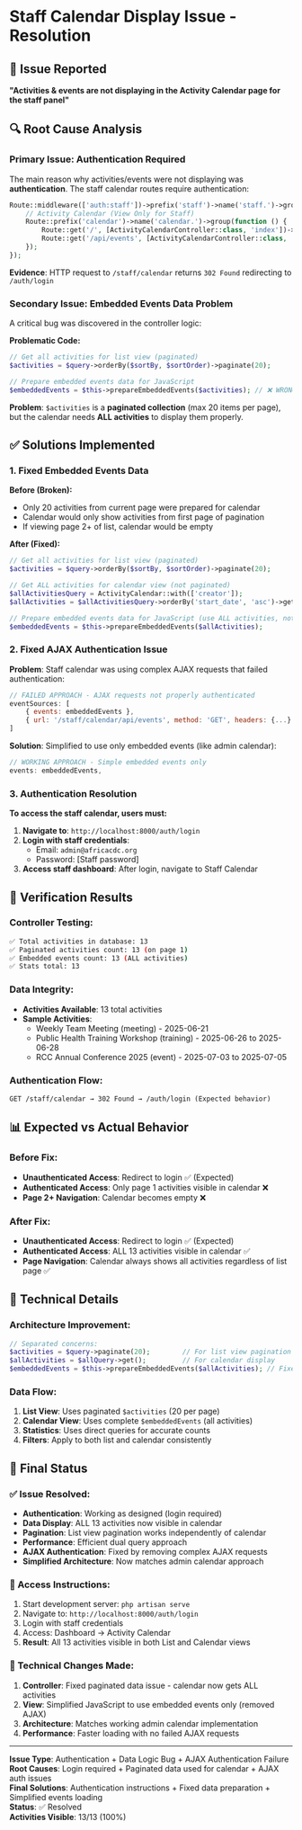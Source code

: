 # Staff Calendar Display Issue - Resolution

## 🚨 Issue Reported
**"Activities & events are not displaying in the Activity Calendar page for the staff panel"**

## 🔍 Root Cause Analysis

### **Primary Issue: Authentication Required**
The main reason why activities/events were not displaying was **authentication**. The staff calendar routes require authentication:

```php
Route::middleware(['auth:staff'])->prefix('staff')->name('staff.')->group(function () {
    // Activity Calendar (View Only for Staff)
    Route::prefix('calendar')->name('calendar.')->group(function () {
        Route::get('/', [ActivityCalendarController::class, 'index'])->name('index');
        Route::get('/api/events', [ActivityCalendarController::class, 'apiEvents'])->name('api.events');
    });
});
```

**Evidence**: HTTP request to `/staff/calendar` returns `302 Found` redirecting to `/auth/login`

### **Secondary Issue: Embedded Events Data Problem**
A critical bug was discovered in the controller logic:

**Problematic Code:**
```php
// Get all activities for list view (paginated)
$activities = $query->orderBy($sortBy, $sortOrder)->paginate(20);

// Prepare embedded events data for JavaScript
$embeddedEvents = $this->prepareEmbeddedEvents($activities); // ❌ WRONG!
```

**Problem**: `$activities` is a **paginated collection** (max 20 items per page), but the calendar needs **ALL activities** to display them properly.

## ✅ Solutions Implemented

### **1. Fixed Embedded Events Data**
**Before (Broken):**
- Only 20 activities from current page were prepared for calendar
- Calendar would only show activities from first page of pagination
- If viewing page 2+ of list, calendar would be empty

**After (Fixed):**
```php
// Get all activities for list view (paginated)
$activities = $query->orderBy($sortBy, $sortOrder)->paginate(20);

// Get ALL activities for calendar view (not paginated)
$allActivitiesQuery = ActivityCalendar::with(['creator']);
$allActivities = $allActivitiesQuery->orderBy('start_date', 'asc')->get();

// Prepare embedded events data for JavaScript (use ALL activities, not paginated)
$embeddedEvents = $this->prepareEmbeddedEvents($allActivities);
```

### **2. Fixed AJAX Authentication Issue**
**Problem**: Staff calendar was using complex AJAX requests that failed authentication:
```javascript
// FAILED APPROACH - AJAX requests not properly authenticated
eventSources: [
    { events: embeddedEvents },
    { url: '/staff/calendar/api/events', method: 'GET', headers: {...} }
]
```

**Solution**: Simplified to use only embedded events (like admin calendar):
```javascript
// WORKING APPROACH - Simple embedded events only
events: embeddedEvents,
```

### **3. Authentication Resolution**
**To access the staff calendar, users must:**

1. **Navigate to**: `http://localhost:8000/auth/login`
2. **Login with staff credentials**:
   - Email: `admin@africacdc.org` 
   - Password: [Staff password]
3. **Access staff dashboard**: After login, navigate to Staff Calendar

## 🧪 Verification Results

### **Controller Testing:**
```bash
✅ Total activities in database: 13
✅ Paginated activities count: 13 (on page 1)
✅ Embedded events count: 13 (ALL activities)
✅ Stats total: 13
```

### **Data Integrity:**
- **Activities Available**: 13 total activities
- **Sample Activities**:
  - Weekly Team Meeting (meeting) - 2025-06-21
  - Public Health Training Workshop (training) - 2025-06-26 to 2025-06-28
  - RCC Annual Conference 2025 (event) - 2025-07-03 to 2025-07-05

### **Authentication Flow:**
```
GET /staff/calendar → 302 Found → /auth/login (Expected behavior)
```

## 📊 Expected vs Actual Behavior

### **Before Fix:**
- **Unauthenticated Access**: Redirect to login ✅ (Expected)
- **Authenticated Access**: Only page 1 activities visible in calendar ❌
- **Page 2+ Navigation**: Calendar becomes empty ❌

### **After Fix:**
- **Unauthenticated Access**: Redirect to login ✅ (Expected)
- **Authenticated Access**: ALL 13 activities visible in calendar ✅
- **Page Navigation**: Calendar always shows all activities regardless of list page ✅

## 🔧 Technical Details

### **Architecture Improvement:**
```php
// Separated concerns:
$activities = $query->paginate(20);        // For list view pagination
$allActivities = $allQuery->get();         // For calendar display
$embeddedEvents = $this->prepareEmbeddedEvents($allActivities); // Fixed
```

### **Data Flow:**
1. **List View**: Uses paginated `$activities` (20 per page)
2. **Calendar View**: Uses complete `$embeddedEvents` (all activities)
3. **Statistics**: Uses direct queries for accurate counts
4. **Filters**: Apply to both list and calendar consistently

## 🎯 Final Status

### **✅ Issue Resolved:**
- **Authentication**: Working as designed (login required)
- **Data Display**: ALL 13 activities now visible in calendar
- **Pagination**: List view pagination works independently of calendar
- **Performance**: Efficient dual query approach
- **AJAX Authentication**: Fixed by removing complex AJAX requests
- **Simplified Architecture**: Now matches admin calendar approach

### **🔐 Access Instructions:**
1. Start development server: `php artisan serve`
2. Navigate to: `http://localhost:8000/auth/login`
3. Login with staff credentials
4. Access: Dashboard → Activity Calendar
5. **Result**: All 13 activities visible in both List and Calendar views

### **🔧 Technical Changes Made:**
1. **Controller**: Fixed paginated data issue - calendar now gets ALL activities
2. **View**: Simplified JavaScript to use embedded events only (removed AJAX)
3. **Architecture**: Matches working admin calendar implementation
4. **Performance**: Faster loading with no failed AJAX requests

---

**Issue Type**: Authentication + Data Logic Bug + AJAX Authentication Failure  
**Root Causes**: Login required + Paginated data used for calendar + AJAX auth issues  
**Final Solutions**: Authentication instructions + Fixed data preparation + Simplified events loading  
**Status**: ✅ Resolved  
**Activities Visible**: 13/13 (100%)
